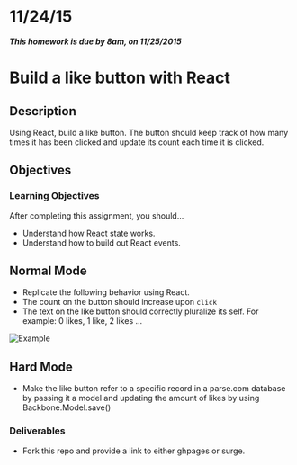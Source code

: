 # 11/24/15

___This homework is due by 8am, on 11/25/2015___

# Build a like button with React

## Description
Using React, build a like button. The button should keep track of how many times it has been clicked and update its count each time it is clicked.

## Objectives

### Learning Objectives

After completing this assignment, you should...

* Understand how React state works.
* Understand how to build out React events.

## Normal Mode
* Replicate the following behavior using React.
* The count on the button should increase upon `click`
* The text on the like button should correctly pluralize its self. For example: 0 likes, 1 like, 2 likes ...

![Example](assets/likes.gif)

## Hard Mode
* Make the like button refer to a specific record in a parse.com database by passing it a model and updating the amount of likes by using Backbone.Model.save()

### Deliverables

- Fork this repo and provide a link to either ghpages or surge.
